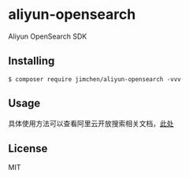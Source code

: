 # aliyun-opensearch

Aliyun OpenSearch SDK

## Installing

```shell
$ composer require jimchen/aliyun-opensearch -vvv
```

## Usage

具体使用方法可以查看阿里云开放搜索相关文档，[此处](https://help.aliyun.com/document_detail/53078.html?spm=a2c4g.11186623.6.678.9l8hCz)

## License

MIT